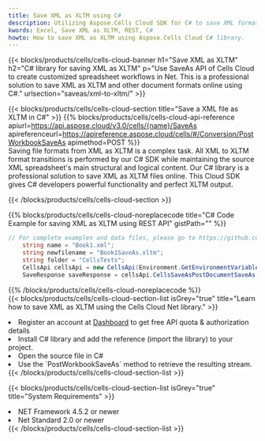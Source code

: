 ```yaml
---
title: Save XML as XLTM using C# 
description: Utilizing Aspose.Cells Cloud SDK for C# to save XML format file as XLTM format file. 
kwords: Excel, Save XML as XLTM, REST, C#
howto: How to save XML as XLTM using Aspose.Cells Cloud C# library.
---
```



{{< blocks/products/cells/cells-cloud-banner h1="Save XML as XLTM" h2="C# library for saving XML as XLTM" p="Use SaveAs API of Cells Cloud to create customized spreadsheet workflows in Net. This is a professional solution to save XML as XLTM and other document formats online using C#." urlsection="saveas/xml-to-xltm/" >}}

{{< blocks/products/cells/cells-cloud-section  title="Save a XML file as XLTM in C#" >}}
{{% blocks/products/cells/cells-cloud-api-reference  apiurl=https://api.aspose.cloud/v3.0/cells/{name}/SaveAs  apireferenceurl=https://apireference.aspose.cloud/cells/#/Conversion/PostWorkbookSaveAs  apimethod=POST %}}
<br/>
Saving file formats from XML as XLTM is a complex task. All XML to XLTM format transitions is performed by our C# SDK while maintaining the source XML spreadsheet's main structural and logical content. Our C# library is a professional solution to save XML as XLTM files online. This Cloud SDK gives C# developers powerful functionality and perfect XLTM output.

{{< /blocks/products/cells/cells-cloud-section >}}

{{% blocks/products/cells/cells-cloud-noreplacecode title="C# Code Example for saving XML as XLTM using REST API" gistPath="" %}}
  
```cs
// For complete examples and data files, please go to https://github.com/aspose-cells-cloud/aspose-cells-cloud-dotnet/
    string name = "Book1.xml";
    string newfilename = "Book1SaveAs.xltm";
    string folder = "CellsTests";
    CellsApi cellsApi = new CellsApi(Environment.GetEnvironmentVariable("ProductClientId"), Environment.GetEnvironmentVariable("ProductClientSecret"));
    SaveResponse saveResponse = cellsApi.CellsSaveAsPostDocumentSaveAs(name, null, newfilename, null,null,folder);
```
  
{{% /blocks/products/cells/cells-cloud-noreplacecode  %}}
<br/>
{{< blocks/products/cells/cells-cloud-section-list isGrey="true"  title="Learn how to save XML as XLTM using the Cells Cloud Net library." >}}
<li>Register an account at <a href="https://dashboard.aspose.cloud/">Dashboard</a> to get free API quota & authorization details</li>
<li>Install C# library and add the reference (import the library) to your project.</li>
<li>Open the source file in C#</li>
<li>Use the `PostWorkbookSaveAs` method to retrieve the resulting stream.</li>
{{< /blocks/products/cells/cells-cloud-section-list >}}

{{< blocks/products/cells/cells-cloud-section-list isGrey="true"  title="System Requirements" >}}
<li>NET Framework 4.5.2 or newer</li>
<li>Net Standard 2.0 or newer</li>
{{< /blocks/products/cells/cells-cloud-section-list >}}
